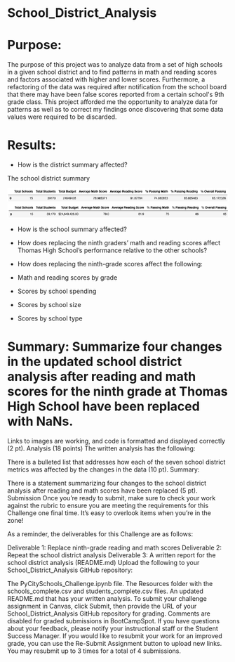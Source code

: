 # School_District_Analysis

# Purpose:
The purpose of this project was to analyze data from a set of high schools in a given school district and to find patterns in math and reading scores and factors associated with higher and lower scores. Furthermore, a refactoring of the data was required after notification from the school board that there may have been false scores reported from a certain school's 9th grade class. This project afforded me the opportunity to analyze data for patterns as well as to correct my findings once discovering that some data values were required to be discarded. 

# Results:
* How is the district summary affected?

The school district summary 

![](https://github.com/aaronwolfeaaron/School_District_Analysis/blob/main/District_Summary_Old.png) 
![](https://github.com/aaronwolfeaaron/School_District_Analysis/blob/main/District_Summary_New.png)

* How is the school summary affected?

* How does replacing the ninth graders’ math and reading scores affect Thomas High School’s performance relative to the other schools?

* How does replacing the ninth-grade scores affect the following:

* Math and reading scores by grade

* Scores by school spending

* Scores by school size

* Scores by school type

# Summary: Summarize four changes in the updated school district analysis after reading and math scores for the ninth grade at Thomas High School have been replaced with NaNs.


Links to images are working, and code is formatted and displayed correctly (2 pt).
Analysis (18 points)
The written analysis has the following:

There is a bulleted list that addresses how each of the seven school district metrics was affected by the changes in the data (10 pt).
Summary:

There is a statement summarizing four changes to the school district analysis after reading and math scores have been replaced (5 pt).
Submission
Once you’re ready to submit, make sure to check your work against the rubric to ensure you are meeting the requirements for this Challenge one final time. It’s easy to overlook items when you’re in the zone!

As a reminder, the deliverables for this Challenge are as follows:

Deliverable 1: Replace ninth-grade reading and math scores
Deliverable 2: Repeat the school district analysis
Deliverable 3: A written report for the school district analysis (README.md)
Upload the following to your School_District_Analysis GitHub repository:

The PyCitySchools_Challenge.ipynb file.
The Resources folder with the schools_complete.csv and students_complete.csv files.
An updated README.md that has your written analysis.
To submit your challenge assignment in Canvas, click Submit, then provide the URL of your School_District_Analysis GitHub repository for grading. Comments are disabled for graded submissions in BootCampSpot. If you have questions about your feedback, please notify your instructional staff or the Student Success Manager. If you would like to resubmit your work for an improved grade, you can use the Re-Submit Assignment button to upload new links. You may resubmit up to 3 times for a total of 4 submissions.
